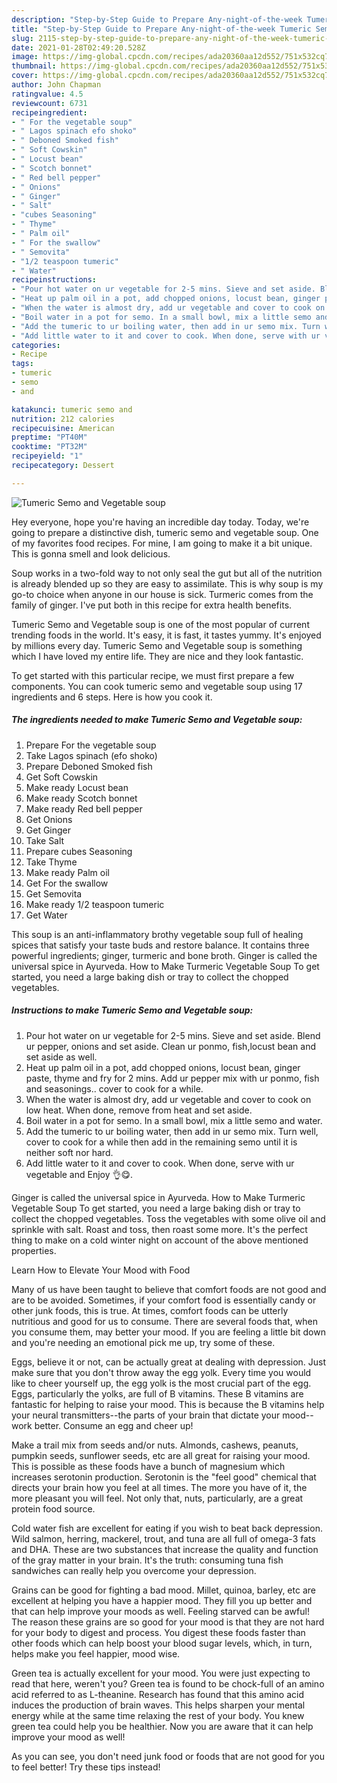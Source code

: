 ```yaml
---
description: "Step-by-Step Guide to Prepare Any-night-of-the-week Tumeric Semo and Vegetable soup"
title: "Step-by-Step Guide to Prepare Any-night-of-the-week Tumeric Semo and Vegetable soup"
slug: 2115-step-by-step-guide-to-prepare-any-night-of-the-week-tumeric-semo-and-vegetable-soup
date: 2021-01-28T02:49:20.528Z
image: https://img-global.cpcdn.com/recipes/ada20360aa12d552/751x532cq70/tumeric-semo-and-vegetable-soup-recipe-main-photo.jpg
thumbnail: https://img-global.cpcdn.com/recipes/ada20360aa12d552/751x532cq70/tumeric-semo-and-vegetable-soup-recipe-main-photo.jpg
cover: https://img-global.cpcdn.com/recipes/ada20360aa12d552/751x532cq70/tumeric-semo-and-vegetable-soup-recipe-main-photo.jpg
author: John Chapman
ratingvalue: 4.5
reviewcount: 6731
recipeingredient:
- " For the vegetable soup"
- " Lagos spinach efo shoko"
- " Deboned Smoked fish"
- " Soft Cowskin"
- " Locust bean"
- " Scotch bonnet"
- " Red bell pepper"
- " Onions"
- " Ginger"
- " Salt"
- "cubes Seasoning"
- " Thyme"
- " Palm oil"
- " For the swallow"
- " Semovita"
- "1/2 teaspoon tumeric"
- " Water"
recipeinstructions:
- "Pour hot water on ur vegetable for 2-5 mins. Sieve and set aside. Blend ur pepper, onions and set aside. Clean ur ponmo, fish,locust bean and set aside as well."
- "Heat up palm oil in a pot, add chopped onions, locust bean, ginger paste, thyme and fry for 2 mins. Add ur pepper mix with ur ponmo, fish and seasonings.. cover to cook for a while."
- "When the water is almost dry, add ur vegetable and cover to cook on low heat. When done, remove from heat and set aside."
- "Boil water in a pot for semo. In a small bowl, mix a little semo and water."
- "Add the tumeric to ur boiling water, then add in ur semo mix. Turn well, cover to cook for a while then add in the remaining semo until it is neither soft nor hard."
- "Add little water to it and cover to cook. When done, serve with ur vegetable and Enjoy 👌😋."
categories:
- Recipe
tags:
- tumeric
- semo
- and

katakunci: tumeric semo and 
nutrition: 212 calories
recipecuisine: American
preptime: "PT40M"
cooktime: "PT32M"
recipeyield: "1"
recipecategory: Dessert

---
```



![Tumeric Semo and Vegetable soup](https://img-global.cpcdn.com/recipes/ada20360aa12d552/751x532cq70/tumeric-semo-and-vegetable-soup-recipe-main-photo.jpg)

Hey everyone, hope you're having an incredible day today. Today, we're going to prepare a distinctive dish, tumeric semo and vegetable soup. One of my favorites food recipes. For mine, I am going to make it a bit unique. This is gonna smell and look delicious.

Soup works in a two-fold way to not only seal the gut but all of the nutrition is already blended up so they are easy to assimilate. This is why soup is my go-to choice when anyone in our house is sick. Turmeric comes from the family of ginger. I&#39;ve put both in this recipe for extra health benefits.

Tumeric Semo and Vegetable soup is one of the most popular of current trending foods in the world. It's easy, it is fast, it tastes yummy. It's enjoyed by millions every day. Tumeric Semo and Vegetable soup is something which I have loved my entire life. They are nice and they look fantastic.


To get started with this particular recipe, we must first prepare a few components. You can cook tumeric semo and vegetable soup using 17 ingredients and 6 steps. Here is how you cook it.

<!--inarticleads1-->

##### The ingredients needed to make Tumeric Semo and Vegetable soup:

1. Prepare  For the vegetable soup
1. Take  Lagos spinach (efo shoko)
1. Prepare  Deboned Smoked fish
1. Get  Soft Cowskin
1. Make ready  Locust bean
1. Make ready  Scotch bonnet
1. Make ready  Red bell pepper
1. Get  Onions
1. Get  Ginger
1. Take  Salt
1. Prepare cubes Seasoning
1. Take  Thyme
1. Make ready  Palm oil
1. Get  For the swallow
1. Get  Semovita
1. Make ready 1/2 teaspoon tumeric
1. Get  Water


This soup is an anti-inflammatory brothy vegetable soup full of healing spices that satisfy your taste buds and restore balance. It contains three powerful ingredients; ginger, turmeric and bone broth. Ginger is called the universal spice in Ayurveda. How to Make Turmeric Vegetable Soup To get started, you need a large baking dish or tray to collect the chopped vegetables. 

<!--inarticleads2-->

##### Instructions to make Tumeric Semo and Vegetable soup:

1. Pour hot water on ur vegetable for 2-5 mins. Sieve and set aside. Blend ur pepper, onions and set aside. Clean ur ponmo, fish,locust bean and set aside as well.
1. Heat up palm oil in a pot, add chopped onions, locust bean, ginger paste, thyme and fry for 2 mins. Add ur pepper mix with ur ponmo, fish and seasonings.. cover to cook for a while.
1. When the water is almost dry, add ur vegetable and cover to cook on low heat. When done, remove from heat and set aside.
1. Boil water in a pot for semo. In a small bowl, mix a little semo and water.
1. Add the tumeric to ur boiling water, then add in ur semo mix. Turn well, cover to cook for a while then add in the remaining semo until it is neither soft nor hard.
1. Add little water to it and cover to cook. When done, serve with ur vegetable and Enjoy 👌😋.


Ginger is called the universal spice in Ayurveda. How to Make Turmeric Vegetable Soup To get started, you need a large baking dish or tray to collect the chopped vegetables. Toss the vegetables with some olive oil and sprinkle with salt. Roast and toss, then roast some more. It&#39;s the perfect thing to make on a cold winter night on account of the above mentioned properties. 

Learn How to Elevate Your Mood with Food


Many of us have been taught to believe that comfort foods are not good and are to be avoided. Sometimes, if your comfort food is essentially candy or other junk foods, this is true. At times, comfort foods can be utterly nutritious and good for us to consume. There are several foods that, when you consume them, may better your mood. If you are feeling a little bit down and you're needing an emotional pick me up, try some of these.

Eggs, believe it or not, can be actually great at dealing with depression. Just make sure that you don't throw away the egg yolk. Every time you would like to cheer yourself up, the egg yolk is the most crucial part of the egg. Eggs, particularly the yolks, are full of B vitamins. These B vitamins are fantastic for helping to raise your mood. This is because the B vitamins help your neural transmitters--the parts of your brain that dictate your mood--work better. Consume an egg and cheer up!

Make a trail mix from seeds and/or nuts. Almonds, cashews, peanuts, pumpkin seeds, sunflower seeds, etc are all great for raising your mood. This is possible as these foods have a bunch of magnesium which increases serotonin production. Serotonin is the "feel good" chemical that directs your brain how you feel at all times. The more you have of it, the more pleasant you will feel. Not only that, nuts, particularly, are a great protein food source.

Cold water fish are excellent for eating if you wish to beat back depression. Wild salmon, herring, mackerel, trout, and tuna are all full of omega-3 fats and DHA. These are two substances that increase the quality and function of the gray matter in your brain. It's the truth: consuming tuna fish sandwiches can really help you overcome your depression. 

Grains can be good for fighting a bad mood. Millet, quinoa, barley, etc are excellent at helping you have a happier mood. They fill you up better and that can help improve your moods as well. Feeling starved can be awful! The reason these grains are so good for your mood is that they are not hard for your body to digest and process. You digest these foods faster than other foods which can help boost your blood sugar levels, which, in turn, helps make you feel happier, mood wise.

Green tea is actually excellent for your mood. You were just expecting to read that here, weren't you? Green tea is found to be chock-full of an amino acid referred to as L-theanine. Research has found that this amino acid induces the production of brain waves. This helps sharpen your mental energy while at the same time relaxing the rest of your body. You knew green tea could help you be healthier. Now you are aware that it can help improve your mood as well!

As you can see, you don't need junk food or foods that are not good for you to feel better! Try  these tips  instead!

